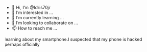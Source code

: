 - 👋 Hi, I’m @Idris70jr
- 👀 I’m interested in ...
- 🌱 I’m currently learning ...
- 💞️ I’m looking to collaborate on ...
- 📫 How to reach me ...

<!---
Idris70jr/Idris70jr is a ✨ special ✨ repository because its `README.md` (this file) appears on your GitHub profile.
You can click the Preview link to take a look at your changes.
--->learning about my smartphone.I suspected that my phone is hacked perhaps officially 
